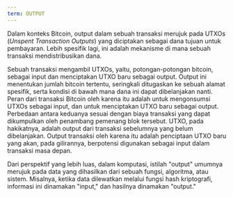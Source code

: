 ```yaml
---
term: OUTPUT
---
```


Dalam konteks Bitcoin, output dalam sebuah transaksi merujuk pada UTXOs (*Unspent Transaction Outputs*) yang diciptakan sebagai dana tujuan untuk pembayaran. Lebih spesifik lagi, ini adalah mekanisme di mana sebuah transaksi mendistribusikan dana.

Sebuah transaksi mengambil UTXOs, yaitu, potongan-potongan bitcoin, sebagai input dan menciptakan UTXO baru sebagai output. Output ini menentukan jumlah bitcoin tertentu, seringkali ditugaskan ke sebuah alamat spesifik, serta kondisi di bawah mana dana ini dapat dibelanjakan nanti. Peran dari transaksi Bitcoin oleh karena itu adalah untuk mengonsumsi UTXOs sebagai input, dan untuk menciptakan UTXO baru sebagai output. Perbedaan antara keduanya sesuai dengan biaya transaksi yang dapat dikumpulkan oleh penambang pemenang blok tersebut. UTXO, pada hakikatnya, adalah output dari transaksi sebelumnya yang belum dibelanjakan. Output transaksi oleh karena itu adalah penciptaan UTXO baru yang akan, pada gilirannya, berpotensi digunakan sebagai input dalam transaksi masa depan.

Dari perspektif yang lebih luas, dalam komputasi, istilah "output" umumnya merujuk pada data yang dihasilkan dari sebuah fungsi, algoritma, atau sistem. Misalnya, ketika data dilewatkan melalui fungsi hash kriptografi, informasi ini dinamakan "input," dan hasilnya dinamakan "output."